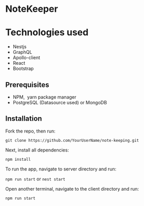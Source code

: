 # NoteKeeper

# Technologies used
* Nestjs
* GraphQL
* Apollo-client
* React 
* Bootstrap

## Prerequisites  
* NPM,  yarn package manager
* PostgreSQL (Datasource used) or MongoDB

## Installation

Fork the repo, then run:

`git clone https://github.com/YourUserName/note-keeping.git`

Next, install all dependencies:

`npm install`

To run the app, navigate to server directory and run: 

`npm run start` or `nest start`

Open another terminal, navigate to the client directory and run:

`npm run start`
